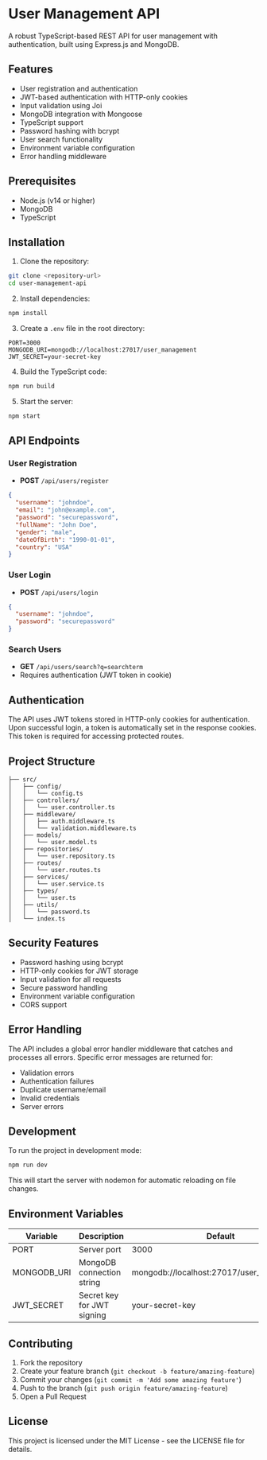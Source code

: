# User Management API

A robust TypeScript-based REST API for user management with authentication, built using Express.js and MongoDB.

## Features

- User registration and authentication
- JWT-based authentication with HTTP-only cookies
- Input validation using Joi
- MongoDB integration with Mongoose
- TypeScript support
- Password hashing with bcrypt
- User search functionality
- Environment variable configuration
- Error handling middleware

## Prerequisites

- Node.js (v14 or higher)
- MongoDB
- TypeScript

## Installation

1. Clone the repository:
```bash
git clone <repository-url>
cd user-management-api
```

2. Install dependencies:
```bash
npm install
```

3. Create a `.env` file in the root directory:
```env
PORT=3000
MONGODB_URI=mongodb://localhost:27017/user_management
JWT_SECRET=your-secret-key
```

4. Build the TypeScript code:
```bash
npm run build
```

5. Start the server:
```bash
npm start
```

## API Endpoints

### User Registration
- **POST** `/api/users/register`
```json
{
  "username": "johndoe",
  "email": "john@example.com",
  "password": "securepassword",
  "fullName": "John Doe",
  "gender": "male",
  "dateOfBirth": "1990-01-01",
  "country": "USA"
}
```

### User Login
- **POST** `/api/users/login`
```json
{
  "username": "johndoe",
  "password": "securepassword"
}
```

### Search Users
- **GET** `/api/users/search?q=searchterm`
- Requires authentication (JWT token in cookie)

## Authentication

The API uses JWT tokens stored in HTTP-only cookies for authentication. Upon successful login, a token is automatically set in the response cookies. This token is required for accessing protected routes.

## Project Structure

```
├── src/
│   ├── config/
│   │   └── config.ts
│   ├── controllers/
│   │   └── user.controller.ts
│   ├── middleware/
│   │   ├── auth.middleware.ts
│   │   └── validation.middleware.ts
│   ├── models/
│   │   └── user.model.ts
│   ├── repositories/
│   │   └── user.repository.ts
│   ├── routes/
│   │   └── user.routes.ts
│   ├── services/
│   │   └── user.service.ts
│   ├── types/
│   │   └── user.ts
│   ├── utils/
│   │   └── password.ts
│   └── index.ts
```

## Security Features

- Password hashing using bcrypt
- HTTP-only cookies for JWT storage
- Input validation for all requests
- Secure password handling
- Environment variable configuration
- CORS support

## Error Handling

The API includes a global error handler middleware that catches and processes all errors. Specific error messages are returned for:
- Validation errors
- Authentication failures
- Duplicate username/email
- Invalid credentials
- Server errors

## Development

To run the project in development mode:

```bash
npm run dev
```

This will start the server with nodemon for automatic reloading on file changes.

## Environment Variables

| Variable | Description | Default |
|----------|-------------|---------|
| PORT | Server port | 3000 |
| MONGODB_URI | MongoDB connection string | mongodb://localhost:27017/user_management |
| JWT_SECRET | Secret key for JWT signing | your-secret-key |

## Contributing

1. Fork the repository
2. Create your feature branch (`git checkout -b feature/amazing-feature`)
3. Commit your changes (`git commit -m 'Add some amazing feature'`)
4. Push to the branch (`git push origin feature/amazing-feature`)
5. Open a Pull Request

## License

This project is licensed under the MIT License - see the LICENSE file for details.

